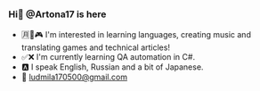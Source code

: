 ### Hi👋 @Artona17 is here
- 🈷🎵🎮 I'm interested in learning languages, creating music and translating games and technical articles!
- ✅❌ I'm currently learning QA automation in C#.
- 🅰 I speak English, Russian and a bit of Japanese.
- 📧 ludmila170500@gmail.com
<!--
**Artona17/Artona17** is a ✨ _special_ ✨ repository because its `README.md` (this file) appears on your GitHub profile.

Here are some ideas to get you started:

- 🔭 I’m currently working on ...
- 🌱 I’m currently learning ...
- 👯 I’m looking to collaborate on ...
- 🤔 I’m looking for help with ...
- 💬 Ask me about ...
- 📫 How to reach me: ...
- 😄 Pronouns: ...
- ⚡ Fun fact: ...
-->
